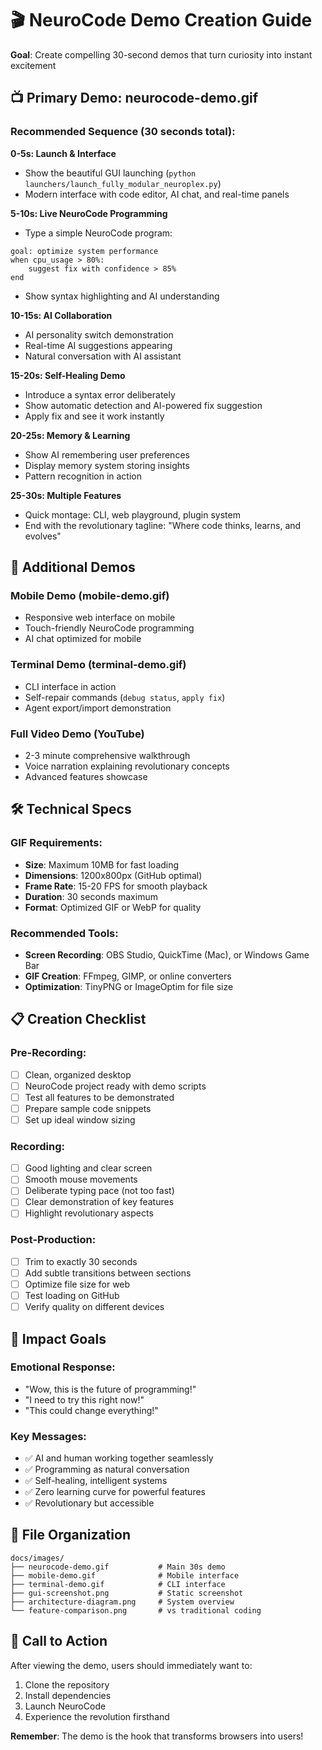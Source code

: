 # 🎬 NeuroCode Demo Creation Guide

**Goal**: Create compelling 30-second demos that turn curiosity into instant excitement

## 📺 **Primary Demo: neurocode-demo.gif**

### **Recommended Sequence (30 seconds total):**

**0-5s: Launch & Interface**
- Show the beautiful GUI launching (`python launchers/launch_fully_modular_neuroplex.py`)
- Modern interface with code editor, AI chat, and real-time panels

**5-10s: Live NeuroCode Programming**
- Type a simple NeuroCode program:
```neurocode
goal: optimize system performance
when cpu_usage > 80%:
    suggest fix with confidence > 85%
end
```
- Show syntax highlighting and AI understanding

**10-15s: AI Collaboration**
- AI personality switch demonstration
- Real-time AI suggestions appearing
- Natural conversation with AI assistant

**15-20s: Self-Healing Demo**
- Introduce a syntax error deliberately
- Show automatic detection and AI-powered fix suggestion
- Apply fix and see it work instantly

**20-25s: Memory & Learning**
- Show AI remembering user preferences
- Display memory system storing insights
- Pattern recognition in action

**25-30s: Multiple Features**
- Quick montage: CLI, web playground, plugin system
- End with the revolutionary tagline: "Where code thinks, learns, and evolves"

## 🎯 **Additional Demos**

### **Mobile Demo (mobile-demo.gif)**
- Responsive web interface on mobile
- Touch-friendly NeuroCode programming
- AI chat optimized for mobile

### **Terminal Demo (terminal-demo.gif)**
- CLI interface in action
- Self-repair commands (`debug status`, `apply fix`)
- Agent export/import demonstration

### **Full Video Demo (YouTube)**
- 2-3 minute comprehensive walkthrough
- Voice narration explaining revolutionary concepts
- Advanced features showcase

## 🛠 **Technical Specs**

### **GIF Requirements:**
- **Size**: Maximum 10MB for fast loading
- **Dimensions**: 1200x800px (GitHub optimal)
- **Frame Rate**: 15-20 FPS for smooth playback
- **Duration**: 30 seconds maximum
- **Format**: Optimized GIF or WebP for quality

### **Recommended Tools:**
- **Screen Recording**: OBS Studio, QuickTime (Mac), or Windows Game Bar
- **GIF Creation**: FFmpeg, GIMP, or online converters
- **Optimization**: TinyPNG or ImageOptim for file size

## 📋 **Creation Checklist**

### **Pre-Recording:**
- [ ] Clean, organized desktop
- [ ] NeuroCode project ready with demo scripts
- [ ] Test all features to be demonstrated
- [ ] Prepare sample code snippets
- [ ] Set up ideal window sizing

### **Recording:**
- [ ] Good lighting and clear screen
- [ ] Smooth mouse movements
- [ ] Deliberate typing pace (not too fast)
- [ ] Clear demonstration of key features
- [ ] Highlight revolutionary aspects

### **Post-Production:**
- [ ] Trim to exactly 30 seconds
- [ ] Add subtle transitions between sections
- [ ] Optimize file size for web
- [ ] Test loading on GitHub
- [ ] Verify quality on different devices

## 🚀 **Impact Goals**

### **Emotional Response:**
- "Wow, this is the future of programming!"
- "I need to try this right now!"
- "This could change everything!"

### **Key Messages:**
- ✅ AI and human working together seamlessly
- ✅ Programming as natural conversation
- ✅ Self-healing, intelligent systems
- ✅ Zero learning curve for powerful features
- ✅ Revolutionary but accessible

## 📂 **File Organization**

```
docs/images/
├── neurocode-demo.gif           # Main 30s demo
├── mobile-demo.gif              # Mobile interface
├── terminal-demo.gif            # CLI interface
├── gui-screenshot.png           # Static screenshot
├── architecture-diagram.png     # System overview
└── feature-comparison.png       # vs traditional coding
```

## 🎯 **Call to Action**

After viewing the demo, users should immediately want to:
1. Clone the repository
2. Install dependencies  
3. Launch NeuroCode
4. Experience the revolution firsthand

**Remember**: The demo is the hook that transforms browsers into users!
